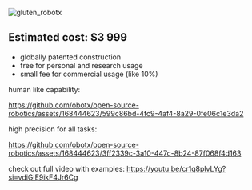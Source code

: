 ![gluten_robotx](https://github.com/obotx/open-source-robotics/assets/168444623/459bbd07-60bb-4f64-9e7e-851b94eba2c6)



## Estimated cost: $3 999
- globally patented construction
- free for personal and research usage
- small fee for commercial usage (like 10%)


human like capability:

https://github.com/obotx/open-source-robotics/assets/168444623/599c86bd-4fc9-4af4-8a29-0fe06c1e3da2

high precision for all tasks:

https://github.com/obotx/open-source-robotics/assets/168444623/3ff2339c-3a10-447c-8b24-87f068f4d163

check out full video with examples:
https://youtu.be/cr1q8plvLYg?si=vdiGiE9ikF4Jr6Cg


